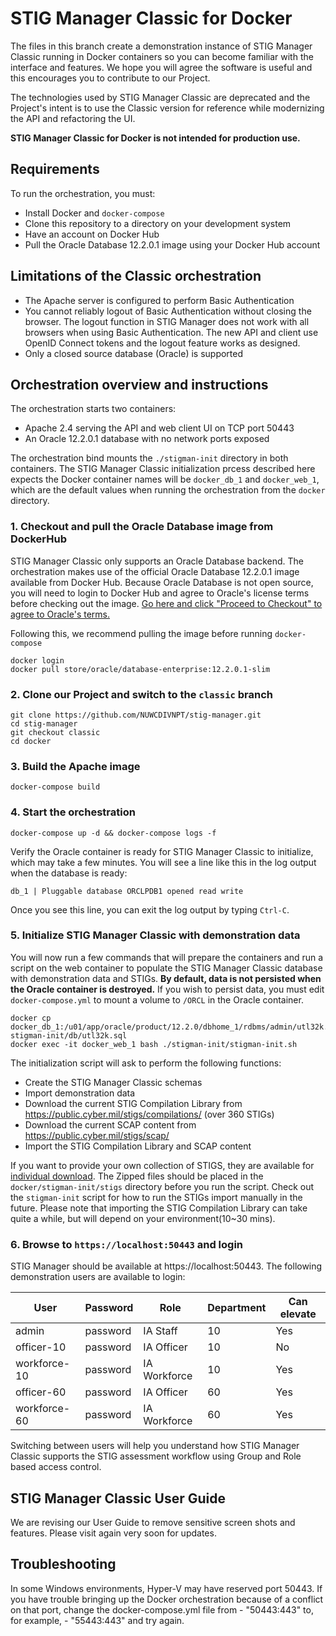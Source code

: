 # STIG Manager Classic for Docker

The files in this branch create a demonstration instance of STIG Manager Classic running in Docker containers so you can become familiar with the interface and features. We hope you will agree the software is useful and this encourages you to contribute to our Project.

The technologies used by STIG Manager Classic are deprecated and the Project's intent is to use the Classic version for reference while modernizing the API and refactoring the UI. 

**STIG Manager Classic for Docker is not intended for production use.**


## Requirements
To run the orchestration, you must:
- Install Docker and `docker-compose`
- Clone this repository to a directory on your development system
- Have an account on Docker Hub
- Pull the Oracle Database 12.2.0.1 image using your Docker Hub account

## Limitations of the Classic orchestration
- The Apache server is configured to perform Basic Authentication
- You cannot reliably logout of Basic Authentication without closing the browser. The logout function in STIG Manager does not work with all browsers when using Basic Authentication. The new API and client use OpenID Connect tokens and the logout feature works as designed.
- Only a closed source database (Oracle) is supported

## Orchestration overview and instructions

The orchestration starts two containers:

- Apache 2.4 serving the API and web client UI on TCP port 50443
- An Oracle 12.2.0.1 database with no network ports exposed

The orchestration bind mounts the `./stigman-init` directory in both containers. The STIG Manager Classic initialization prcess described here expects the Docker container names will be `docker_db_1` and `docker_web_1`, which are the default values when running the orchestration from the `docker` directory. 

### 1. Checkout and pull the Oracle Database image from DockerHub
STIG Manager Classic only supports an Oracle Database backend. The orchestration makes use of the official Oracle Database 12.2.0.1 image available from Docker Hub. Because Oracle Database is not open source, you will need to login to Docker Hub and agree to Oracle's license terms before checking out the image. [Go here and click "Proceed to Checkout" to agree to Oracle's terms.](https://hub.docker.com/_/oracle-database-enterprise-edition)

Following this, we recommend pulling the image before running `docker-compose`

    docker login
    docker pull store/oracle/database-enterprise:12.2.0.1-slim

### 2. Clone our Project and switch to the `classic` branch
    git clone https://github.com/NUWCDIVNPT/stig-manager.git
    cd stig-manager
    git checkout classic
    cd docker

### 3. Build the Apache image
    docker-compose build

### 4. Start the orchestration    

    docker-compose up -d && docker-compose logs -f

Verify the Oracle container is ready for STIG Manager Classic to initialize, which may take a few minutes. You will see a line like this in the log output when the database is ready:

    db_1 | Pluggable database ORCLPDB1 opened read write

Once you see this line, you can exit the log output by typing `Ctrl-C`.

### 5. Initialize STIG Manager Classic with demonstration data

You will now run a few commands that will prepare the containers and run a script on the web container to populate the STIG Manager Classic database with demonstration data and STIGs. **By default, data is not persisted when the Oracle container is destroyed.** If you wish to persist data, you must edit `docker-compose.yml` to mount a volume to `/ORCL` in the Oracle container.

    docker cp docker_db_1:/u01/app/oracle/product/12.2.0/dbhome_1/rdbms/admin/utl32k.sql stigman-init/db/utl32k.sql  
    docker exec -it docker_web_1 bash ./stigman-init/stigman-init.sh

The initialization script will ask to perform the following functions:
- Create the STIG Manager Classic schemas
- Import demonstration data
- Download the current STIG Compilation Library from https://public.cyber.mil/stigs/compilations/ (over 360 STIGs)
- Download the current SCAP content from https://public.cyber.mil/stigs/scap/
- Import the STIG Compilation Library and SCAP content

If you want to provide your own collection of STIGS, they are available for [individual download](https://public.cyber.mil/stigs/downloads). The Zipped files should be placed in the `docker/stigman-init/stigs` directory before you run the script. Check out the `stigman-init` script for how to run the STIGs import manually in the future. Please note that importing the STIG Compilation Library can take quite a while, but will depend on your environment(10~30 mins).

### 6. Browse to `https://localhost:50443` and login

STIG Manager should be available at https://localhost:50443. The following demonstration users are available to login:

| User         | Password | Role         | Department | Can elevate |
|--------------|----------|--------------|------------|-------------|
| admin        | password | IA Staff     | 10         | Yes         |
| officer-10   | password | IA Officer   | 10         | No          |
| workforce-10 | password | IA Workforce | 10         | Yes         |
| officer-60   | password | IA Officer   | 60         | Yes         |
| workforce-60 | password | IA Workforce | 60         | Yes         |

Switching between users will help you understand how STIG Manager Classic supports the STIG assessment workflow using Group and Role based access control.

## STIG Manager Classic User Guide
We are revising our User Guide to remove sensitive screen shots and features. Please visit again very soon for updates.


## Troubleshooting

In some Windows environments, Hyper-V may have reserved port 50443. If you have trouble bringing up the Docker orchestration because of a conflict on that port, change the docker-compose.yml file from - "50443:443" to, for example, - "55443:443" and try again.

